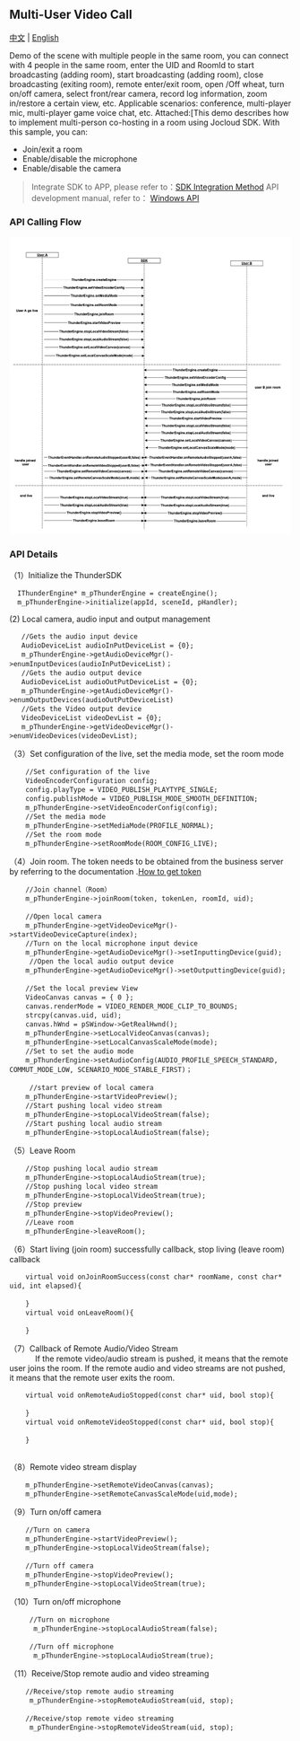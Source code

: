 ## Multi-User Video Call
[中文](README.zh.md) | [English](README.md)

Demo of the scene with multiple people in the same room, you can connect with 4 people in the same room, enter the UID and RoomId to start broadcasting (adding room), start broadcasting (adding room), close broadcasting (exiting room), remote enter/exit room, open /Off wheat, turn on/off camera, select front/rear camera, record log information, zoom in/restore a certain view, etc. Applicable scenarios: conference, multi-player mic, multi-player game voice chat, etc. Attached:[This demo describes how to implement multi-person co-hosting in a room using Jocloud SDK. With this sample, you can:
- Join/exit a room
- Enable/disable the microphone
- Enable/disable the camera

> Integrate SDK to APP, please refer to：[SDK Integration Method](https://docs.jocloud.com/cloud/cn/product_category/rtc_service/rt_video_interaction/integration_and_start/integration_and_start_windows.html)
> API development manual, refer to： [Windows API](https://docs.jocloud.com/cloud/cn/product_category/rtc_service/rt_video_interaction/api/Windows/v2.9.10/category.html)

### API Calling Flow
![avatar](same_channel.png)

### API Details 

（1）Initialize the ThunderSDK
 ```
   IThunderEngine* m_pThunderEngine = createEngine();
   m_pThunderEngine->initialize(appId, sceneId, pHandler);
```
 (2) Local camera, audio input and output management
 ```
    //Gets the audio input device
	AudioDeviceList audioInPutDeviceList = {0};
	m_pThunderEngine->getAudioDeviceMgr()->enumInputDevices(audioInPutDeviceList)；
	//Gets the audio output device
	AudioDeviceList audioOutPutDeviceList = {0};
	m_pThunderEngine->getAudioDeviceMgr()->enumOutputDevices(audioOutPutDeviceList)
	//Gets the Video output device
	VideoDeviceList videoDevList = {0};
	m_pThunderEngine->getVideoDeviceMgr()->enumVideoDevices(videoDevList);
 ```
（3）Set configuration of the live, set the media mode, set the room mode
```
    //Set configuration of the live
    VideoEncoderConfiguration config;
	config.playType = VIDEO_PUBLISH_PLAYTYPE_SINGLE;
	config.publishMode = VIDEO_PUBLISH_MODE_SMOOTH_DEFINITION;
	m_pThunderEngine->setVideoEncoderConfig(config); 
    //Set the media mode
	m_pThunderEngine->setMediaMode(PROFILE_NORMAL);
	//Set the room mode
	m_pThunderEngine->setRoomMode(ROOM_CONFIG_LIVE);
```

（4）Join room. The token needs to be obtained from the business server by referring to the documentation
.[How to get token](https://docs.jocloud.com/cloud/cn/platform/other/user_auth.html)
```
    //Join channel（Room）
    m_pThunderEngine->joinRoom(token, tokenLen, roomId, uid);
    
    //Open local camera
    m_pThunderEngine->getVideoDeviceMgr()->startVideoDeviceCapture(index);
    //Turn on the local microphone input device
    m_pThunderEngine->getAudioDeviceMgr()->setInputtingDevice(guid);
     //Open the local audio output device
    m_pThunderEngine->getAudioDeviceMgr()->setOutputtingDevice(guid);
    
    //Set the local preview View  
    VideoCanvas canvas = { 0 };
	canvas.renderMode = VIDEO_RENDER_MODE_CLIP_TO_BOUNDS;
	strcpy(canvas.uid, uid);
	canvas.hWnd = pSWindow->GetRealHwnd();
    m_pThunderEngine->setLocalVideoCanvas(canvas);
    m_pThunderEngine->setLocalCanvasScaleMode(mode);
    //Set to set the audio mode
    m_pThunderEngine->setAudioConfig(AUDIO_PROFILE_SPEECH_STANDARD, COMMUT_MODE_LOW, SCENARIO_MODE_STABLE_FIRST)；
    
     //start preview of local camera
    m_pThunderEngine->startVideoPreview();
    //Start pushing local video stream
    m_pThunderEngine->stopLocalVideoStream(false);
    //Start pushing local audio stream
    m_pThunderEngine->stopLocalAudioStream(false);
```

（5）Leave Room
```	
    //Stop pushing local audio stream
    m_pThunderEngine->stopLocalAudioStream(true);
    //Stop pushing local video stream
    m_pThunderEngine->stopLocalVideoStream(true);
    //Stop preview
    m_pThunderEngine->stopVideoPreview();
    //Leave room
    m_pThunderEngine->leaveRoom();
```

（6）Start living (join room) successfully callback, stop living (leave room) callback
```
    virtual void onJoinRoomSuccess(const char* roomName, const char* uid, int elapsed){
        
    }
    virtual void onLeaveRoom(){
        
    }
```

（7）Callback of Remote Audio/Video Stream <br />
        &emsp;&emsp;&emsp; If the remote video/audio stream is pushed, it means that the remote user joins the room. If the remote audio and video streams are not pushed, it means that the remote user exits the room.
```
    virtual void onRemoteAudioStopped(const char* uid, bool stop){
        
    }
    virtual void onRemoteVideoStopped(const char* uid, bool stop){
        
    }
     
```
（8）Remote video stream display
```
    m_pThunderEngine->setRemoteVideoCanvas(canvas);
    m_pThunderEngine->setRemoteCanvasScaleMode(uid,mode);
```

（9）Turn on/off camera
```
    //Turn on camera
    m_pThunderEngine->startVideoPreview();
    m_pThunderEngine->stopLocalVideoStream(false);
    
    //Turn off camera
    m_pThunderEngine->stopVideoPreview();
    m_pThunderEngine->stopLocalVideoStream(true);
```

（10）Turn on/off microphone
```
     //Turn on microphone
      m_pThunderEngine->stopLocalAudioStream(false);
     
     //Turn off microphone
      m_pThunderEngine->stopLocalAudioStream(true);
```

（11）Receive/Stop remote audio and video streaming
```
    //Receive/stop remote audio streaming
     m_pThunderEngine->stopRemoteAudioStream(uid, stop);

    //Receive/stop remote video streaming
     m_pThunderEngine->stopRemoteVideoStream(uid, stop);
```